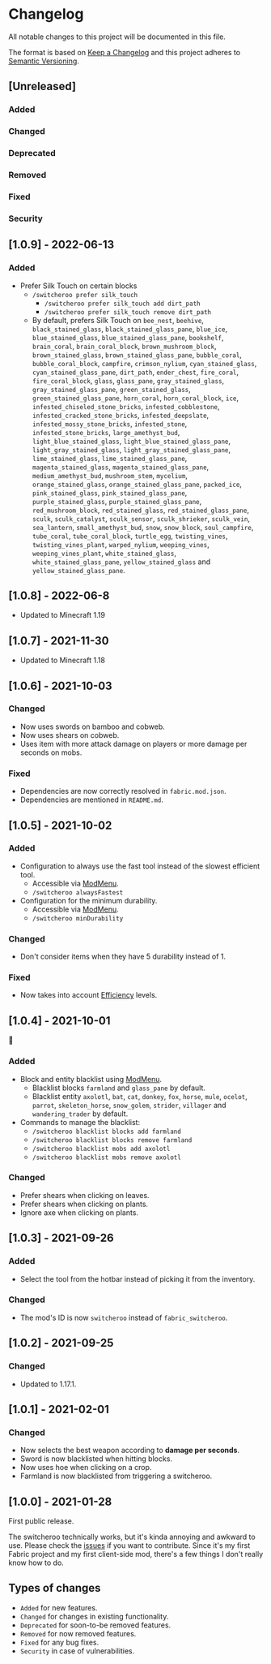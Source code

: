 # Changelog

All notable changes to this project will be documented in this file.

The format is based on [Keep a Changelog](https://keepachangelog.com/) and this project adheres to [Semantic Versioning](https://semver.org/).

## [Unreleased]

### Added

### Changed

### Deprecated

### Removed

### Fixed

### Security

## [1.0.9] - 2022-06-13

### Added

* Prefer Silk Touch on certain blocks
  * `/switcheroo prefer silk_touch`
    * `/switcheroo prefer silk_touch add dirt_path`
    * `/switcheroo prefer silk_touch remove dirt_path`
  * By default, prefers Silk Touch on `bee_nest`, `beehive`, `black_stained_glass`, `black_stained_glass_pane`, `blue_ice`,
  `blue_stained_glass`, `blue_stained_glass_pane`, `bookshelf`, `brain_coral`, `brain_coral_block`, `brown_mushroom_block`,
  `brown_stained_glass`, `brown_stained_glass_pane`, `bubble_coral`, `bubble_coral_block`, `campfire`, `crimson_nylium`,
  `cyan_stained_glass`, `cyan_stained_glass_pane`, `dirt_path`, `ender_chest`, `fire_coral`, `fire_coral_block`, `glass`,
  `glass_pane`, `gray_stained_glass`, `gray_stained_glass_pane`, `green_stained_glass`, `green_stained_glass_pane`, `horn_coral`,
  `horn_coral_block`, `ice`, `infested_chiseled_stone_bricks`, `infested_cobblestone`, `infested_cracked_stone_bricks`,
  `infested_deepslate`, `infested_mossy_stone_bricks`, `infested_stone`, `infested_stone_bricks`, `large_amethyst_bud`,
  `light_blue_stained_glass`, `light_blue_stained_glass_pane`, `light_gray_stained_glass`, `light_gray_stained_glass_pane`,
  `lime_stained_glass`, `lime_stained_glass_pane`, `magenta_stained_glass`, `magenta_stained_glass_pane`, `medium_amethyst_bud`,
  `mushroom_stem`, `mycelium`, `orange_stained_glass`, `orange_stained_glass_pane`, `packed_ice`, `pink_stained_glass`,
  `pink_stained_glass_pane`, `purple_stained_glass`, `purple_stained_glass_pane`, `red_mushroom_block`, `red_stained_glass`,
  `red_stained_glass_pane`, `sculk`, `sculk_catalyst`, `sculk_sensor`, `sculk_shrieker`, `sculk_vein`, `sea_lantern`, `small_amethyst_bud`,
  `snow`, `snow_block`, `soul_campfire`, `tube_coral`, `tube_coral_block`, `turtle_egg`, `twisting_vines`, `twisting_vines_plant`,
  `warped_nylium`, `weeping_vines`, `weeping_vines_plant`, `white_stained_glass`, `white_stained_glass_pane`, `yellow_stained_glass`
  and `yellow_stained_glass_pane`.

## [1.0.8] - 2022-06-8

* Updated to Minecraft 1.19

## [1.0.7] - 2021-11-30

* Updated to Minecraft 1.18

## [1.0.6] - 2021-10-03

### Changed

* Now uses swords on bamboo and cobweb.
* Now uses shears on cobweb.
* Uses item with more attack damage on players or more damage per seconds on mobs.

### Fixed

* Dependencies are now correctly resolved in `fabric.mod.json`.
* Dependencies are mentioned in `README.md`.

## [1.0.5] - 2021-10-02

### Added

* Configuration to always use the fast tool instead of the slowest efficient tool.
  * Accessible via [ModMenu](https://github.com/TerraformersMC/ModMenu).
  * `/switcheroo alwaysFastest`
* Configuration for the minimum durability.
  * Accessible via [ModMenu](https://github.com/TerraformersMC/ModMenu).
  * `/switcheroo minDurability`

### Changed

* Don't consider items when they have 5 durability instead of 1.

### Fixed

* Now takes into account [Efficiency](https://minecraft.fandom.com/wiki/Efficiency) levels.

## [1.0.4] - 2021-10-01

🎃

### Added

* Block and entity blacklist using [ModMenu](https://github.com/TerraformersMC/ModMenu).
  * Blacklist blocks `farmland` and `glass_pane` by default.
  * Blacklist entity `axolotl`, `bat`, `cat`, `donkey`, `fox`, `horse`, `mule`, `ocelot`, `parrot`, `skeleton_horse`,
  `snow_golem`, `strider`, `villager` and `wandering_trader` by default.
* Commands to manage the blacklist:
  * `/switcheroo blacklist blocks add farmland`
  * `/switcheroo blacklist blocks remove farmland`
  * `/switcheroo blacklist mobs add axolotl`
  * `/switcheroo blacklist mobs remove axolotl`

### Changed

* Prefer shears when clicking on leaves.
* Prefer shears when clicking on plants.
* Ignore axe when clicking on plants.

## [1.0.3] - 2021-09-26

### Added

* Select the tool from the hotbar instead of picking it from the inventory.

### Changed

* The mod's ID is now `switcheroo` instead of `fabric_switcheroo`.

## [1.0.2] - 2021-09-25

### Changed

* Updated to 1.17.1.

## [1.0.1] - 2021-02-01

### Changed

* Now selects the best weapon according to __damage per seconds__.
* Sword is now blacklisted when hitting blocks.
* Now uses hoe when clicking on a crop.
* Farmland is now blacklisted from triggering a switcheroo.

## [1.0.0] - 2021-01-28

First public release.

The switcheroo technically works, but it's kinda annoying and awkward to use. Please check the [issues](https://gitlab.com/NatoBoram/fabric-switcheroo/issues)
if you want to contribute. Since it's my first Fabric project and my first client-side mod, there's a few things I don't
really know how to do.

## Types of changes

* `Added` for new features.
* `Changed` for changes in existing functionality.
* `Deprecated` for soon-to-be removed features.
* `Removed` for now removed features.
* `Fixed` for any bug fixes.
* `Security` in case of vulnerabilities.
